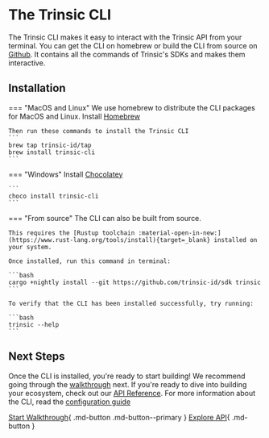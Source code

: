 # The Trinsic CLI

The Trinsic CLI makes it easy to interact with the Trinsic API from your terminal.  You can get the CLI on homebrew or build the CLI from source on [Github](https://github.com/trinsic-id/sdk/cli). It contains all the commands of Trinsic's SDKs and makes them interactive. 

## Installation

=== "MacOS and Linux"
    We use homebrew to distribute the CLI packages for MacOS and Linux. Install [Homebrew](https://brew.sh/)

    Then run these commands to install the Trinsic CLI
    ```
    brew tap trinsic-id/tap
    brew install trinsic-cli
    ```

=== "Windows"
    Install [Chocolatey](https://chocolatey.org/install)

    ```
    choco install trinsic-cli
    ```

=== "From source"
    The CLI can also be built from source.

    This requires the [Rustup toolchain :material-open-in-new:](https://www.rust-lang.org/tools/install){target=_blank} installed on your system.

    Once installed, run this command in terminal:

    ```bash
    cargo +nightly install --git https://github.com/trinsic-id/sdk trinsic
    ```

    To verify that the CLI has been installed successfully, try running:

    ```bash
    trinsic --help
    ```

## Next Steps

Once the CLI is installed, you're ready to start building! We recommend going through the [walkthrough](./vaccination-cli.md) next. If you're ready to dive into building your ecosystem, check out our [API Reference](/reference/index.md). For more information about the CLI, read the [configuration guide](./config.md)

[Start Walkthrough](./vaccination-cli.md){ .md-button .md-button--primary } [Explore API](../reference/index.md){ .md-button }

